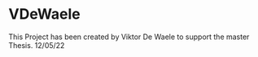 # VDeWaele

This Project has been created by Viktor De Waele to support the master Thesis. 12/05/22
